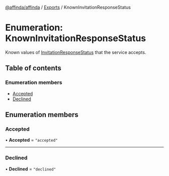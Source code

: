 [@affinda/affinda](../README.md) / [Exports](../modules.md) / KnownInvitationResponseStatus

# Enumeration: KnownInvitationResponseStatus

Known values of [InvitationResponseStatus](../modules.md#invitationresponsestatus) that the service accepts.

## Table of contents

### Enumeration members

- [Accepted](KnownInvitationResponseStatus.md#accepted)
- [Declined](KnownInvitationResponseStatus.md#declined)

## Enumeration members

### Accepted

• **Accepted** = `"accepted"`

___

### Declined

• **Declined** = `"declined"`
